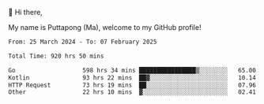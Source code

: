 👋 Hi there,

My name is Puttapong (Ma), welcome to my GitHub profile!

<!--START_SECTION:waka-->

```txt
From: 25 March 2024 - To: 07 February 2025

Total Time: 920 hrs 50 mins

Go                   598 hrs 34 mins ████████████████▒░░░░░░░░   65.00 %
Kotlin               93 hrs 22 mins  ██▓░░░░░░░░░░░░░░░░░░░░░░   10.14 %
HTTP Request         73 hrs 19 mins  ██░░░░░░░░░░░░░░░░░░░░░░░   07.96 %
Other                22 hrs 10 mins  ▓░░░░░░░░░░░░░░░░░░░░░░░░   02.41 %
```

<!--END_SECTION:waka-->
